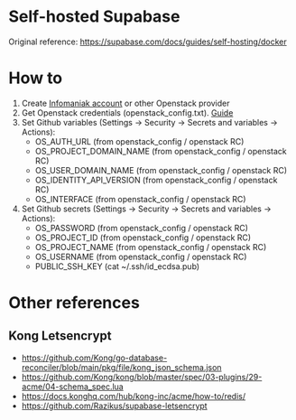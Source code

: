 # Self-hosted Supabase
Original reference: https://supabase.com/docs/guides/self-hosting/docker

# How to
1. Create [Infomaniak account](https://www.infomaniak.com/en) or other Openstack provider
2. Get Openstack credentials (openstack_config.txt). [Guide](https://docs.infomaniak.cloud/getting_started/first_project/connect_project/#__tabbed_4_2)
3. Set Github variables (Settings -> Security -> Secrets and variables -> Actions):
   * OS_AUTH_URL (from openstack_config / openstack RC)
   * OS_PROJECT_DOMAIN_NAME (from openstack_config / openstack RC)
   * OS_USER_DOMAIN_NAME (from openstack_config / openstack RC)
   * OS_IDENTITY_API_VERSION (from openstack_config / openstack RC)
   * OS_INTERFACE (from openstack_config / openstack RC)
4. Set Github secrets  (Settings -> Security -> Secrets and variables -> Actions):
   * OS_PASSWORD (from openstack_config / openstack RC)
   * OS_PROJECT_ID (from openstack_config / openstack RC)
   * OS_PROJECT_NAME (from openstack_config / openstack RC)
   * OS_USERNAME (from openstack_config / openstack RC)
   * PUBLIC_SSH_KEY (cat ~/.ssh/id_ecdsa.pub)

# Other references
## Kong Letsencrypt
* https://github.com/Kong/go-database-reconciler/blob/main/pkg/file/kong_json_schema.json
* https://github.com/Kong/kong/blob/master/spec/03-plugins/29-acme/04-schema_spec.lua
* https://docs.konghq.com/hub/kong-inc/acme/how-to/redis/
* https://github.com/Razikus/supabase-letsencrypt
